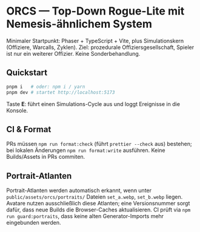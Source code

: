 # ORCS — Top-Down Rogue-Lite mit Nemesis-ähnlichem System

Minimaler Startpunkt: Phaser + TypeScript + Vite, plus Simulationskern (Offiziere, Warcalls, Zyklen).
Ziel: prozedurale Offiziersgesellschaft, Spieler ist nur ein weiterer Offizier. Keine Sonderbehandlung.

## Quickstart

```bash
pnpm i   # oder: npm i / yarn
pnpm dev # startet http://localhost:5173
```

Taste **E**: führt einen Simulations-Cycle aus und loggt Ereignisse in die Konsole.

## CI & Format

PRs müssen `npm run format:check` (führt `prettier --check` aus) bestehen; bei lokalen Änderungen `npm run format:write` ausführen. Keine Builds/Assets in PRs commiten.

## Portrait-Atlanten

Portrait-Atlanten werden automatisch erkannt, wenn unter `public/assets/orcs/portraits/` Dateien `set_a.webp`, `set_b.webp` liegen.
Avatare nutzen ausschließlich diese Atlanten; eine Versionsnummer sorgt dafür, dass neue Builds die Browser-Caches aktualisieren.
CI prüft via `npm run guard:portraits`, dass keine alten Generator-Imports mehr eingebunden werden.
